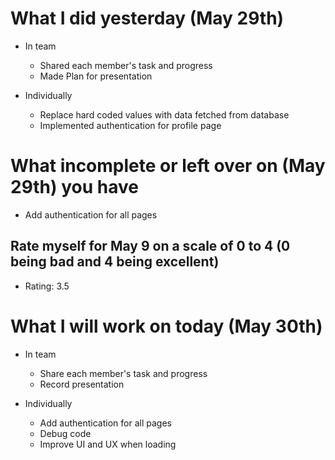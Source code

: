 # What I did yesterday (May 29th)
- In team
    - Shared each member's task and progress
    - Made Plan for presentation

- Individually
    - Replace hard coded values with data fetched from database
    - Implemented authentication for profile page

# What incomplete or left over on (May 29th) you have
- Add authentication for all pages

## Rate myself for May 9 on a scale of 0 to 4 (0 being bad and 4 being excellent)
- Rating: 3.5

# What I will work on today (May 30th)
- In team
    - Share each member's task and progress
    - Record presentation

- Individually
    - Add authentication for all pages
    - Debug code
    - Improve UI and UX when loading
